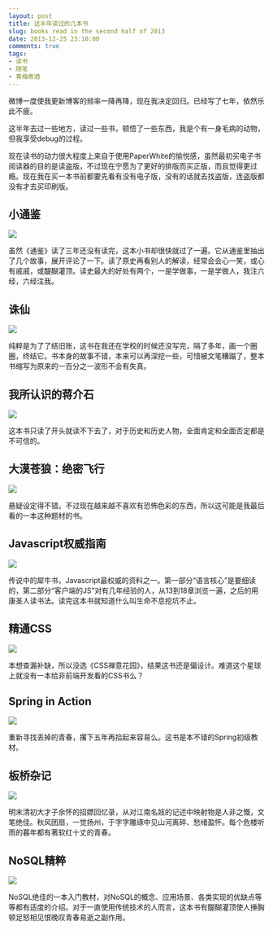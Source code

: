 ```yaml
---
layout: post
title: 这半年读过的几本书
slug: books read in the second half of 2013
date: 2013-12-25 23:10:00
comments: true
tags:
- 读书
- 随笔
- 青梅煮酒
---
```

微博一度使我更新博客的频率一降再降，现在我决定回归。已经写了七年，依然乐此不疲。

这半年去过一些地方，读过一些书，顿悟了一些东西，我是个有一身毛病的动物，但我享受debug的过程。

现在读书的动力很大程度上来自于使用PaperWhite的愉悦感，虽然最初买电子书阅读器的目的是读盗版，不过现在宁愿为了更好的排版而买正版，而且觉得更过瘾。现在我在买一本书前都要先看有没有电子版，没有的话就去找盗版，连盗版都没有才去买印刷版。

小通鉴
------

![](http://pic.yupoo.com/leninlee/DpCW6kFR/medish.jpg)

虽然《通鉴》读了三年还没有读完，这本小书却很快就过了一遍。它从通鉴里抽出了几个故事，展开评论了一下。读了原史再看别人的解读，经常会会心一笑，或心有戚戚，或醍醐灌顶。读史最大的好处有两个，一是学做事，一是学做人，我注六经，六经注我。

诛仙
----

![](http://pic.yupoo.com/leninlee/DpD1kbUK/medish.jpg)

纯粹是为了了结旧账，这书在我还在学校的时候还没写完，隔了多年，画一个圈圈，终结它。书本身的故事不错，本来可以再深挖一些，可惜被文笔糟蹋了，整本书缩写为原来的一百分之一波形不会有失真。

我所认识的蒋介石
----------------

![](http://pic.yupoo.com/leninlee/DpD2nJlC/medish.jpg)

这本书只读了开头就读不下去了，对于历史和历史人物，全面肯定和全面否定都是不可信的。

大漠苍狼：绝密飞行
------------------

![](http://pic.yupoo.com/leninlee/DpD5NoG1/medish.jpg)

悬疑设定得不错。不过现在越来越不喜欢有恐怖色彩的东西，所以这可能是我最后看的一本这种题材的书。

Javascript权威指南
------------------

![](http://pic.yupoo.com/leninlee/DpD6JS7c/medish.jpg)

传说中的犀牛书，Javascript最权威的资料之一。第一部分“语言核心”是要细读的，第二部分“客户端的JS”对有几年经验的人，从13到18章浏览一遍，之后的用康圣人读书法。读完这本书就知道什么叫生命不息挖坑不止。

精通CSS
-------

![](http://pic.yupoo.com/leninlee/DpD860nd/medish.jpg)

本想查漏补缺，所以没选《CSS禅意花园》，结果这书还是偏设计。难道这个星球上就没有一本给非前端开发看的CSS书么？

Spring in Action
----------------

![](http://pic.yupoo.com/leninlee/DpD9xCFY/medish.jpg)

重新寻找丢掉的青春，撂下五年再拾起来容易么。这书是本不错的Spring初级教材。

板桥杂记
--------

![](http://pic.yupoo.com/leninlee/DpDblJwq/medish.jpg)

明末清初大才子余怀的招嫖回忆录，从对江南名妓的记述中映射物是人非之慨，文笔绝佳。秋风团扇，一觉扬州，于字字雕琢中见山河离碎、愁绪盈怀。每个危楼听雨的暮年都有著软红十丈的青春。

NoSQL精粹
---------

![](http://pic.yupoo.com/leninlee/DpDdM5l4/medish.jpg)

NoSQL绝佳的一本入门教材，对NoSQL的概念、应用场景、各类实现的优缺点等等都有适度的介绍。对于一直使用传统技术的人而言，这本书有醍醐灌顶使人捶胸顿足怒相见恨晚叹青春易逝之副作用。
